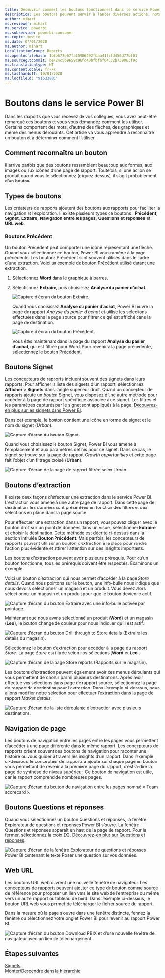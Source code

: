 ```yaml
---
title: Découvrir comment les boutons fonctionnent dans le service Power BI
description: Les boutons peuvent servir à lancer diverses actions, notamment la navigation dans les rapports, l’extraction et l’extraction interrapport.
author: mihart
ms.reviewer: mihart
ms.service: powerbi
ms.subservice: powerbi-consumer
ms.topic: how-to
ms.date: 07/01/2020
ms.author: mihart
LocalizationGroup: Reports
ms.openlocfilehash: 1b0b677e67fa15906492fbaa41fcfd456d77bf01
ms.sourcegitcommit: be424c5b9659c96fc40bfbfbf04332b739063f9c
ms.translationtype: HT
ms.contentlocale: fr-FR
ms.lasthandoff: 10/01/2020
ms.locfileid: "91633881"
---
```

# <a name="buttons-in-the-power-bi-service"></a>Boutons dans le service Power BI
Dans les rapports que vous recevez de vos collègues, vous avez peut-être remarqué des boutons et vous vous demandez comment les utiliser. Certains comportent des mots, d’autres des flèches, des graphiques et même des menus déroulants. Cet article va vous apprendre à reconnaître un bouton et à déterminer comment l’utiliser.

## <a name="how-to-recognize-a-button"></a>Comment reconnaître un bouton
Il arrive parfois que des boutons ressemblent beaucoup aux formes, aux images ou aux icônes d’une page de rapport. Toutefois, si une action se produit quand vous le sélectionnez (cliquez dessus), il s’agit probablement d’un bouton.

## <a name="types-of-buttons"></a>Types de boutons
Les créateurs de rapports ajoutent des boutons aux rapports pour faciliter la navigation et l’exploration. Il existe plusieurs types de boutons : **Précédent**, **Signet**, **Extraire**, **Navigation entre les pages**, **Questions et réponses** et **URL web**. 

### <a name="back-buttons"></a>Boutons Précédent 
Un bouton Précédent peut comporter une icône représentant une flèche. Quand vous sélectionnez ce bouton, Power BI vous ramène à la page précédente.  Les boutons Précédent sont souvent utilisés dans le cadre d’une extraction. Voici un exemple de bouton Précédent utilisé durant une extraction.

1. Sélectionnez **Word** dans le graphique à barres.
1. Sélectionnez **Extraire**, puis choisissez **Analyse du panier d’achat**.

    ![Capture d’écran du bouton Extraire.](media/end-user-buttons/power-bi-drillthrough.png)

    Quand vous choisissez **Analyse du panier d’achat**, Power BI ouvre la page de rapport *Analyse du panier d’achat* et utilise les sélections effectuées dans la page source pour filtrer ce qui est affiché dans la page de destination.

    ![Capture d’écran du bouton Précédent.](media/end-user-buttons/power-bi-go-back.png)

    Vous êtes maintenant dans la page du rapport **Analyse du panier d’achat**, qui est filtrée pour Word. Pour revenir à la page précédente, sélectionnez le bouton Précédent. 

## <a name="bookmark-buttons"></a>Boutons Signet
Les concepteurs de rapports incluent souvent des signets dans leurs rapports. Pour afficher la liste des signets d’un rapport, sélectionnez **Afficher** > **Signets** dans l’angle supérieur droit. Quand un concepteur de rapports ajoute un *bouton* Signet, vous disposez d’une autre méthode pour accéder à la page de rapport spécifique associée à ce signet. Les filtres et les paramètres capturés par le signet sont appliqués à la page. [Découvrez-en plus sur les signets dans Power BI](end-user-bookmarks.md). 

Dans cet exemple, le bouton contient une icône en forme de signet et le nom du signet (*Urban*). 

![Capture d’écran du bouton Signet.](media/end-user-buttons/power-bi-bookmark.png)

Quand vous choisissez le bouton Signet, Power BI vous amène à l’emplacement et aux paramètres définis pour ce signet.  Dans ce cas, le signet se trouve sur la page de rapport *Growth opportunities* et cette page fait l’objet d’un filtrage croisé (**Urban**).

![Capture d’écran de la page de rapport filtrée selon Urban](media/end-user-buttons/power-bi-urban.png)


## <a name="drillthrough-buttons"></a>Boutons d’extraction
Il existe deux façons d’effectuer une extraction dans le service Power BI. L’extraction vous amène à une autre page de rapport. Dans cette page de destination, les données sont présentées en fonction des filtres et des sélections en place dans la page source.

Pour effectuer une extraction dans un rapport, vous pouvez cliquer avec le bouton droit sur un point de données dans un visuel, sélectionner **Extraire** et choisir la destination. Cette méthode est décrite ci-dessus dans la section intitulée **Bouton Précédent**. Mais parfois, les concepteurs de rapports peuvent utiliser un *bouton* d’extraction à la place pour rendre l’action plus évidente et attirer l’attention sur des insights importants.  

Les boutons d’extraction peuvent avoir plusieurs prérequis. Pour qu’un bouton fonctionne, tous les prérequis doivent être respectés. Examinons un exemple.

Voici un bouton d’extraction qui nous permet d’accéder à la page *Store details*. Quand nous pointons sur le bouton, une info-bulle nous indique que nous devons sélectionner un magasin et un produit. Vous devez alors sélectionner un magasin et un produit pour que le bouton devienne actif.

![Capture d’écran du bouton Extraire avec une info-bulle activée par pointage.](media/end-user-buttons/power-bi-drill-two-selections.png)

Maintenant que nous avons sélectionné un produit (**Word**) et un magasin (**Leo**), le bouton change de couleur pour nous indiquer qu’il est actif.

![Capture d’écran du bouton Drill through to Store details (Extraire les détails du magasin).](media/end-user-buttons/power-bi-select-both.png)

Sélectionnez le bouton d’extraction pour accéder à la page du rapport *Store*. La page *Store* est filtrée selon nos sélections (**Word** et **Leo**).

![Capture d’écran de la page Store reports (Rapports sur le magasin).](media/end-user-buttons/power-bi-store.png)

Les boutons d’extraction peuvent également avoir des menus déroulants qui vous permettent de choisir parmi plusieurs destinations. Après avoir effectué vos sélections dans page de rapport source, sélectionnez la page de rapport de destination pour l’extraction. Dans l’exemple ci-dessous, nous allons modifier notre sélection pour effectuer l’extraction dans la page de rapport *Market details*. 

![Capture d’écran de la liste déroulante d’extraction avec plusieurs destinations.](media/end-user-buttons/power-bi-destination.png)

## <a name="page-navigation"></a>Navigation de page

Les boutons de navigation entre les pages entre les pages vous permettent d’accéder à une page différente dans le même rapport. Les concepteurs de rapports créent souvent des boutons de navigation pour raconter une histoire ou vous guider à travers les insights d’un rapport. Dans l’exemple ci-dessous, le concepteur de rapports a ajouté sur chaque page un bouton vous permettant de revenir à la première page du rapport, c’est-à-dire la page de synthèse de niveau supérieur. Ce bouton de navigation est utile, car le rapport comprend de nombreuses pages.

![Capture d’écran du bouton de navigation entre les pages nommé « Team scorecard ».](media/end-user-buttons/power-bi-nav-button.png)


## <a name="qa-buttons"></a>Boutons Questions et réponses 
Quand vous sélectionnez un bouton Questions et réponses, la fenêtre Explorateur de questions et réponses Power BI s’ouvre. La fenêtre Questions et réponses apparaît en haut de la page de rapport. Pour la fermer, sélectionnez la croix (X). [Découvrez-en plus sur Questions et réponses](end-user-q-and-a.md).

![Capture d’écran de la fenêtre Explorateur de questions et réponses Power BI contenant le texte Poser une question sur vos données.](media/end-user-buttons/power-bi-qna.png)

## <a name="web-url"></a>Web URL
Les boutons URL web ouvrent une nouvelle fenêtre de navigateur. Les concepteurs de rapports peuvent ajouter ce type de bouton comme source de référence pour proposer un lien vers le site web de l’entreprise ou même vers un autre rapport ou tableau de bord. Dans l’exemple ci-dessous, le bouton URL web vous permet de télécharger le fichier source du rapport. 

Dans la mesure où la page s’ouvre dans une fenêtre distincte, fermez la fenêtre ou sélectionnez votre onglet Power BI pour revenir au rapport Power BI.

![Capture d’écran du bouton Download PBIX et d’une nouvelle fenêtre de navigateur avec un lien de téléchargement.](media/end-user-buttons/power-bi-url.png)

## <a name="next-steps"></a>Étapes suivantes
[Signets](end-user-bookmarks.md)    
[Monter/Descendre dans la hiérarchie](end-user-drill.md)
